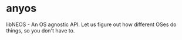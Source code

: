 # anyos
libNEOS - An OS agnostic API. Let us figure out how different OSes do things, so you don't have to.
